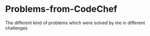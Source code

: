 # Problems-from-CodeChef
The different kind of problems which were solved by me in different challenges
